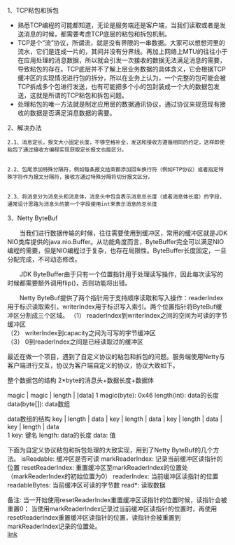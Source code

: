 1、TCP粘包和拆包

- 熟悉TCP编程的可能都知道，无论是服务端还是客户端，当我们读取或者是发送消息的时候，都需要考虑TCP底层的粘包和拆包机制。
- TCP是个“流”协议，所谓流，就是没有界限的一串数据。大家可以想想河里的流水，它们是连成一片的，其间并没有分界线。再加上网络上MTU的往往小于在应用处理的消息数据，所以就会引发一次接收的数据无法满足消息的需要，导致粘包的存在。TCP底层并不了解上层业务数据的具体含义，它会根据TCP缓冲区的实现情况进行包的拆分，所以在业务上认为，一个完整的包可能会被TCP拆成多个包进行发送，也有可能把多个小的包封装成一个大的数据包发送，这就是所谓的TCP粘包和拆包问题。
- 处理粘包的唯一方法就是制定应用层的数据通讯协议，通过协议来规范现有接收的数据是否满足消息数据的需要。

2、解决办法

    2.1、消息定长，报文大小固定长度，不够空格补全，发送和接收方遵循相同的约定，这样即使粘包了通过接收方编程实现获取定长报文也能区分。


    2.2、包尾添加特殊分隔符，例如每条报文结束都添加回车换行符（例如FTP协议）或者指定特殊字符作为报文分隔符，接收方通过特殊分隔符切分报文区分。


    2.3、将消息分为消息头和消息体，消息头中包含表示消息总长度（或者消息体长度）的字段，通常设计思路为消息头的第一个字段使用int来表示消息的总长度

3、Netty ByteBuf


&emsp;&emsp;当我们进行数据传输的时候，往往需要使用到缓冲区，常用的缓冲区就是JDK NIO类库提供的java.nio.Buffer。从功能角度而言，ByteBuffer完全可以满足NIO编程的需要，但是NIO编程过于复杂，也存在局限性。ByteBuffer长度固定，一旦分配完成，不可动态修改。

&emsp;&emsp;JDK ByteBuffer由于只有一个位置指针用于处理读写操作，因此每次读写的时候都需要额外调用flip()，否则功能将出错。

&emsp;&emsp;Netty ByteBuf提供了两个指针用于支持顺序读取和写入操作：readerIndex用于标识读取索引，writerIndex用于标识写入索引。两个位置指针将ByteBuf缓冲区分割成三个区域。 
  （1） readerIndex到writerIndex之间的空间为可读的字节缓冲区  
  （2） writerIndex到capacity之间为可写的字节缓冲区  
  （3） 0到readerIndex之间是已经读取过的缓冲区


最近在做一个项目，遇到了自定义协议的粘包和拆包的问题。服务端使用Netty与客户端进行交互，协议为客户端自定义的协议，协议大致如下。

整个数据包的结构
2*byte的消息头+数据长度+数据体

magic   |   magic   |   length   |   [data]
1
magic(byte): 0x46 
length(int): data的长度 
data(byte[]): data数组

data数组的结构
 key | length | data | key | length | data | key | length | data | key | length | data   
1
key: 键名 
length: data的长度 
data: 值

下面为自定义协议粘包和拆包处理的大致实现，用到了Netty ByteBuf的几个方法。 
isReadable: 缓冲区是否可读 
markReaderIndex: 记录当前缓冲区读指针的位置 
resetReaderIndex: 重置缓冲区至markReaderIndex的位置处（markReaderIndex的初始位置为0） 
readerIndex: 当前缓冲区读指针的位置 
readableBytes: 当前缓冲区可读的字节数 
read*: 读取数据

备注: 当一开始使用resetReaderIndex重置缓冲区读指针的位置时候，读指针会被重置0； 
当使用markReaderIndex记录过当前缓冲区读指针的位置时，再使用resetReaderIndex重置缓冲区读指针的位置，读指针会被重置到markReaderIndex记录的位置处。   
[link](http://blog.csdn.net/yu757371316/article/details/78955412)